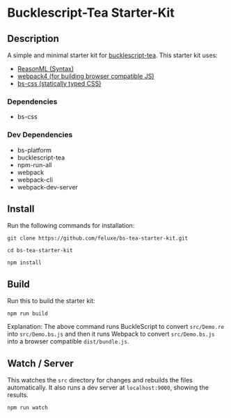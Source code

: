 # Bucklescript-Tea Starter-Kit


## Description

A simple and minimal starter kit for [bucklescript-tea](https://github.com/OvermindDL1/bucklescript-tea). This starter kit uses:

* [ReasonML (Syntax)](https://reasonml.github.io/)
* [webpack4 (for building browser compatible JS)](https://webpack.js.org/)
* [bs-css (statically typed CSS)](https://github.com/SentiaAnalytics/bs-css)

### Dependencies

* bs-css

### Dev Dependencies

* bs-platform
* bucklescript-tea
* npm-run-all
* webpack
* webpack-cli
* webpack-dev-server

## Install

Run the following commands for installation:

```
git clone https://github.com/feluxe/bs-tea-starter-kit.git

cd bs-tea-starter-kit

npm install
```

## Build

Run this to build the starter kit:

```
npm run build
```

Explanation: The above command runs BuckleScript to convert `src/Demo.re` into `src/Demo.bs.js` and then it runs Webpack to convert `src/Demo.bs.js` into a browser compatible `dist/bundle.js`.


## Watch / Server

This watches the `src` directory for changes and rebuilds the files automatically. It also runs a dev server at `localhost:9000`, showing the results.

```
npm run watch
```

